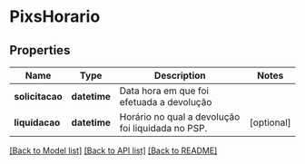 # PixsHorario

## Properties

Name | Type | Description | Notes
------------ | ------------- | ------------- | -------------
**solicitacao** | **datetime** | Data hora em que foi efetuada a devolução |
**liquidacao** | **datetime** | Horário no qual a devolução foi liquidada no PSP. | [optional]

[[Back to Model list]](../README.md#documentation-for-models) [[Back to API list]](../README.md#documentation-for-api-endpoints) [[Back to README]](../README.md)
